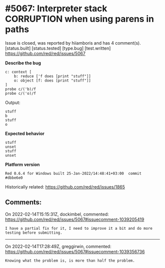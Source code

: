
#5067: Interpreter stack CORRUPTION when using parens in paths
================================================================================
Issue is closed, was reported by hiiamboris and has 4 comment(s).
[status.built] [status.tested] [type.bug] [test.written]
<https://github.com/red/red/issues/5067>

**Describe the bug**
```
c: context [
	b: reduce ['f does [print "stuff"]]
	o: object [f: does [print "stuff"]]
]
probe c/('b)/f
probe c/('o)/f
```
Output:
```
stuff
b
stuff
o
```

**Expected behavior**
```
stuff
unset
stuff
unset
```

**Platform version**
```
Red 0.6.4 for Windows built 25-Jan-2022/14:48:41+03:00  commit #dbbe6e0
```

Historically related: https://github.com/red/red/issues/1865


Comments:
--------------------------------------------------------------------------------

On 2022-02-14T15:15:31Z, dockimbel, commented:
<https://github.com/red/red/issues/5067#issuecomment-1039205419>

    I have a partial fix for it, I need to improve it a bit and do more testing before submitting.

--------------------------------------------------------------------------------

On 2022-02-14T17:28:49Z, greggirwin, commented:
<https://github.com/red/red/issues/5067#issuecomment-1039356736>

    Knowing what the problem is, is more than half the problem.

